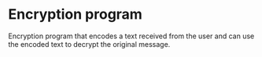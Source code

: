 # Encryption program 
Encryption program that encodes a text received from the user and can use the encoded text to decrypt the original message.
